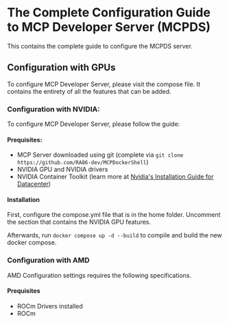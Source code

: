 # The Complete Configuration Guide to MCP Developer Server (MCPDS)
This contains the complete guide to configure the MCPDS server. 
## Configuration with GPUs
To configure MCP Developer Server, please visit the compose file. It contains the entirety of all the features that can be added.
### Configuration with NVIDIA:
To configure MCP Developer Server, please follow the guide:
#### Prequisites:
- MCP Server downloaded using git (complete via `git clone https://github.com/RA86-dev/MCPDockerShell`)
- NVIDIA GPU and NVIDIA drivers
- NVIDIA Container Toolkit (learn more at [Nvidia's Installation Guide for Datacenter](https://docs.nvidia.com/datacenter/cloud-native/container-toolkit/latest/install-guide.html))
#### Installation
First, configure the compose.yml file that is in the home folder. Uncomment the section that contains the NVIDIA GPU features.

Afterwards, run `docker compose up -d --build` to compile and build the new docker compose.
### Configuration with AMD
AMD Configuration settings requires the following specifications.
#### Prequisites
- ROCm Drivers installed
- ROCm